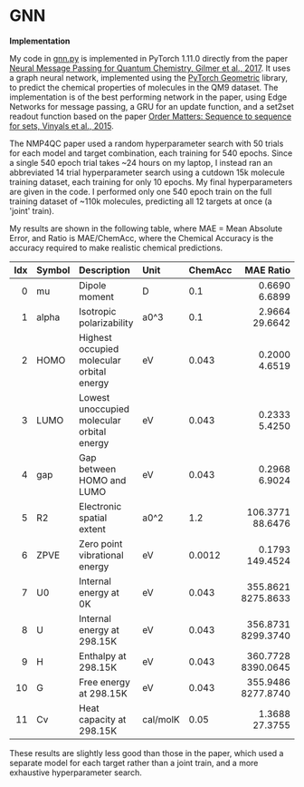 # GNN
<b>Implementation</b>

My code in <a href=https://github.com/redonovan/GNN/blob/main/gnn.py>gnn.py</a> is implemented in PyTorch 1.11.0 directly from the paper <a href=https://arxiv.org/abs/1704.01212>Neural Message Passing for Quantum Chemistry, Gilmer et al., 2017</a>.  It uses a graph neural network, implemented using the <a href=https://pytorch-geometric.readthedocs.io/en/stable/index.html>PyTorch Geometric</a> library, to predict the chemical properties of molecules in the QM9 dataset.  The implementation is of the best performing network in the paper, using Edge Networks for message passing, a GRU for an update function, and a set2set readout function based on the paper <a href=https://arxiv.org/abs/1511.06391>Order Matters: Sequence to sequence for sets, Vinyals et al., 2015</a>.  

The NMP4QC paper used a random hyperparameter search with 50 trials for each model and target combination, each training for 540 epochs.  Since a single 540 epoch trial takes ~24 hours on my laptop, I instead ran an abbreviated 14 trial hyperparameter search using a cutdown 15k molecule training dataset, each training for only 10 epochs.  My final hyperparameters are given in the code.  I performed only one 540 epoch train on the full training dataset of ~110k molecules, predicting all 12 targets at once (a 'joint' train).

My results are shown in the following table, where MAE = Mean Absolute Error, and Ratio is MAE/ChemAcc, where the Chemical Accuracy is the accuracy required to make realistic chemical predictions.

| Idx | Symbol | Description                                 | Unit     | ChemAcc |   MAE       Ratio |
| --: | :--    | :-------------------------------------------|:---------|:--------|------------------:|
|  0  | mu     | Dipole moment                               | D        | 0.1     |   0.6690     6.6899 |
|  1  | alpha  | Isotropic polarizability                    | a0^3     | 0.1     |   2.9664    29.6642 |
|  2  | HOMO   | Highest occupied molecular orbital energy   | eV       | 0.043   |   0.2000     4.6519 |
|  3  | LUMO   | Lowest unoccupied molecular orbital energy  | eV       | 0.043   |   0.2333     5.4250 |
|  4  | gap    | Gap between HOMO and LUMO                   | eV       | 0.043   |   0.2968     6.9024 |
|  5  | R2     | Electronic spatial extent                   | a0^2     | 1.2     | 106.3771    88.6476 |
|  6  | ZPVE   | Zero point vibrational energy               | eV       | 0.0012  |   0.1793   149.4524 |
|  7  | U0     | Internal energy at 0K                       | eV       | 0.043   | 355.8621  8275.8633 |
|  8  | U      | Internal energy at 298.15K                  | eV       | 0.043   | 356.8731  8299.3740 |
|  9  | H      | Enthalpy at 298.15K                         | eV       | 0.043   | 360.7728  8390.0645 |
| 10  | G      | Free energy at 298.15K                      | eV       | 0.043   | 355.9486  8277.8740 |
| 11  | Cv     | Heat capacity at 298.15K                    | cal/molK | 0.05    |   1.3688    27.3755 |

These results are slightly less good than those in the paper, which used a separate model for each target rather than a joint train, and a more exhaustive hyperparameter search.
